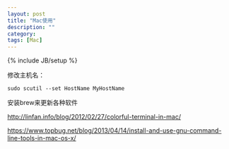 ```yaml
---
layout: post
title: "Mac使用"
description: ""
category: 
tags: [Mac]
---
```

{% include JB/setup %}

修改主机名：

    sudo scutil --set HostName MyHostName

安装brew来更新各种软件

<http://linfan.info/blog/2012/02/27/colorful-terminal-in-mac/>

<https://www.topbug.net/blog/2013/04/14/install-and-use-gnu-command-line-tools-in-mac-os-x/>


